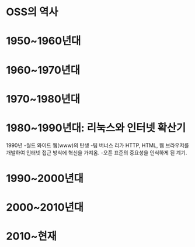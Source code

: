 # OSS의 역사

# 1950~1960년대


# 1960~1970년대


# 1970~1980년대


# 1980~1990년대: 리눅스와 인터넷 확산기 
1990년
-월드 와이드 웹(www)의 탄생
   -팀 버너스 리가 HTTP, HTML, 웹 브라우저를 개발하여 인터넷 접근 방식에 혁신을 가져옴.
   -오픈 표준의 중요성을 인식하게 된 계기.

# 1990~2000년대


# 2000~2010년대


# 2010~현재
